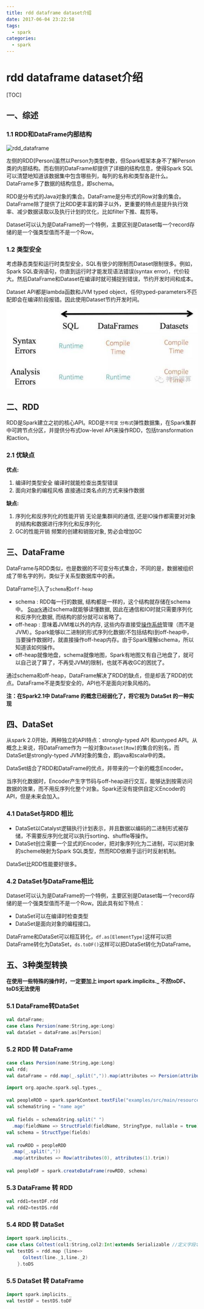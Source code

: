 ```yaml
---
title: rdd dataframe dataset介绍
date: 2017-06-04 23:22:58
tags: 
  - spark
categories:
  - spark
---
```


# rdd dataframe dataset介绍

[TOC]

## 一、综述 

### 1.1 RDD和DataFrame内部结构

![rdd_dataframe](../../图/rdd_dataframe.png)

左侧的RDD[Person]虽然以Person为类型参数，但Spark框架本身不了解Person类的内部结构。而右侧的DataFrame却提供了详细的结构信息，使得Spark SQL可以清楚地知道该数据集中包含哪些列，每列的名称和类型各是什么。DataFrame多了数据的结构信息，即schema。

RDD是分布式的Java对象的集合。DataFrame是分布式的Row对象的集合。DataFrame除了提供了比RDD更丰富的算子以外，更重要的特点是提升执行效率、减少数据读取以及执行计划的优化，比如filter下推、裁剪等。

Dataset可以认为是DataFrame的一个特例，主要区别是Dataset每一个record存储的是一个强类型值而不是一个Row。

### 1.2 类型安全 

考虑静态类型和运行时类型安全，SQL有很少的限制而Dataset限制很多。例如，Spark SQL查询语句，你直到运行时才能发现语法错误(syntax error)，代价较大。然后DataFrame和Dataset在编译时就可捕捉到错误，节约开发时间和成本。

Dataset API都是lambda函数和JVM typed object，任何typed-parameters不匹配即会在编译阶段报错。因此使用Dataset节约开发时间。

![spark类型安全](../../图/spark类型安全.png)

## 二、RDD

RDD是Spark建立之初的核心API。RDD是`不可变` `分布式`弹性数据集，在Spark集群中可跨节点分区，并提供分布式low-level API来操作RDD，包括transformation和action。

### 2.1 优缺点

**优点:**

1. 编译时类型安全 
   编译时就能检查出类型错误
2. 面向对象的编程风格 
   直接通过类名点的方式来操作数据

**缺点:**

1. 序列化和反序列化的性能开销 
   无论是集群间的通信, 还是IO操作都需要对对象的结构和数据进行序列化和反序列化.
2. GC的性能开销 
   频繁的创建和销毁对象, 势必会增加GC

## 三、DataFrame

DataFrame与RDD类似，也是数据的不可变分布式集合，不同的是，数据被组织成了带名字的列，类似于关系型数据库中的表。

DataFrame引入了`schema`和`off-heap`

- schema : RDD每一行的数据, 结构都是一样的，这个结构就存储在schema中。 [Spark](http://lib.csdn.net/base/spark)通过schema就能够读懂数据, 因此在通信和IO时就只需要序列化和反序列化数据, 而结构的部分就可以省略了。
- off-heap : 意味着JVM堆以外的内存, 这些内存直接受[操作系统](http://lib.csdn.net/base/operatingsystem)管理（而不是JVM）。Spark能够以二进制的形式序列化数据(不包括结构)到off-heap中， 当要操作数据时，就直接操作off-heap内存。由于Spark理解schema，所以知道该如何操作。
- off-heap就像地盘，schema就像地图，Spark有地图又有自己地盘了，就可以自己说了算了，不再受JVM的限制，也就不再收GC的困扰了。

通过schema和off-heap，DataFrame解决了RDD的缺点，但是却丢了RDD的优点。DataFrame不是类型安全的，API也不是面向对象风格的。

**注：在Spark2.1中 DataFrame 的概念已经弱化了，将它视为 DataSet 的一种实现**

## 四、DataSet

从spark 2.0开始，两种独立的API特点：strongly-typed API 和untyped API。从概念上来说，将DataFrame作为 一般对象`Dataset[Row]`的集合的别名，而DataSet是strongly-typed JVM对象的集合，即java和scala中的类。 

DataSet结合了RDD和DataFrame的优点，并带来的一个新的概念Encoder。

当序列化数据时，Encoder产生字节码与off-heap进行交互，能够达到按需访问数据的效果，而不用反序列化整个对象。Spark还没有提供自定义Encoder的API，但是未来会加入。

### 4.1 DataSet与RDD 相比

- DataSet以Catalyst逻辑执行计划表示，并且数据以编码的二进制形式被存储，不需要反序列化就可以执行sorting、shuffle等操作。
- DataSet创立需要一个显式的Encoder，把对象序列化为二进制，可以把对象的scheme映射为Spark SQL类型，然而RDD依赖于运行时反射机制。

DataSet比RDD性能要好很多。

### 4.2 DataSet与DataFrame相比

Dataset可以认为是DataFrame的一个特例，主要区别是Dataset每一个record存储的是一个强类型值而不是一个Row。因此具有如下特点：

- DataSet可以在编译时检查类型
- DataSet是面向对象的编程接口。

DataFrame和DataSet可以相互转化，`df.as[ElementType]`这样可以把DataFrame转化为DataSet，`ds.toDF()`这样可以把DataSet转化为DataFrame。

## 五、3种类型转换

**在使用一些特殊的操作时，一定要加上 import spark.implicits._ 不然toDF、toDS无法使用**

### 5.1 DataFrame转DataSet

```scala
val dataFrame;
case class Persion(name:String,age:Long)
val dataSet = dataFrame.as[Persion]
```

### 5.2 RDD 转 DataFrame 

```Scala
case class Persion(name:String,age:Long)
val rdd;
val dataFrame = rdd.map(_.split(",")).map(attributes => Persion(attributes(0),attributes(1).trim.toLong)).toDF()
```

```scala
import org.apache.spark.sql.types._

val peopleRDD = spark.sparkContext.textFile("examples/src/main/resources/people.txt")
val schemaString = "name age"

val fields = schemaString.split(" ")
  .map(fieldName => StructField(fieldName, StringType, nullable = true))
val schema = StructType(fields)

val rowRDD = peopleRDD
  .map(_.split(","))
  .map(attributes => Row(attributes(0), attributes(1).trim))

val peopleDF = spark.createDataFrame(rowRDD, schema)
```

### 5.3  DataFrame 转 RDD

```Scala
val rdd1=testDF.rdd
val rdd2=testDS.rdd
```

### 5.4 RDD 转 DataSet

```Scala
import spark.implicits._
case class Coltest(col1:String,col2:Int)extends Serializable //定义字段名和类型
val testDS = rdd.map {line=>
      Coltest(line._1,line._2)
    }.toDS
```

### 5.5 DataSet 转 DataFrame 

```Scala
import spark.implicits._
val testDF = testDS.toDF
```

